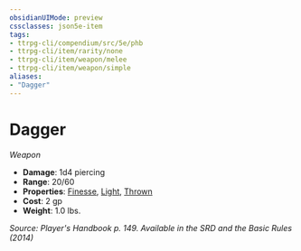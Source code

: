 ```yaml
---
obsidianUIMode: preview
cssclasses: json5e-item
tags:
- ttrpg-cli/compendium/src/5e/phb
- ttrpg-cli/item/rarity/none
- ttrpg-cli/item/weapon/melee
- ttrpg-cli/item/weapon/simple
aliases: 
- "Dagger"
---
```

# Dagger
*Weapon*  


- **Damage**: 1d4 piercing
- **Range**: 20/60
- **Properties**: [Finesse](3-Mechanics/CLI/rules/item-properties.md#Finesse), [Light](3-Mechanics/CLI/rules/item-properties.md#Light), [Thrown](3-Mechanics/CLI/rules/item-properties.md#Thrown)
- **Cost**: 2 gp
- **Weight**: 1.0 lbs.

*Source: Player's Handbook p. 149. Available in the <span title='Systems Reference Document (5.1)'>SRD</span> and the Basic Rules (2014)*
